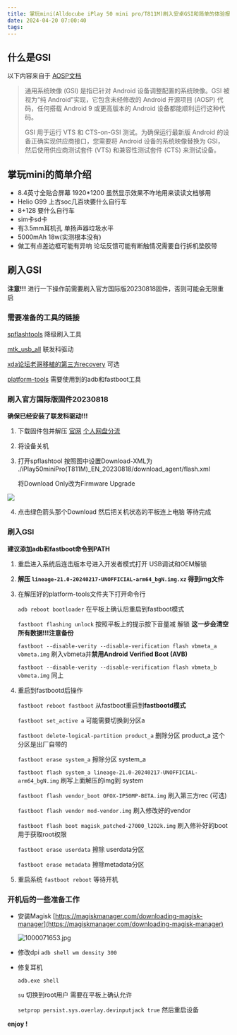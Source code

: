 ```yaml
---
title: 掌玩mini(Alldocube iPlay 50 mini pro/T811M)刷入安卓GSI和简单的体验报告
date: 2024-04-20 07:00:40
tags:
---
```


## 什么是GSI

以下内容来自于 [AOSP文档](https://source.android.com/docs/core/tests/vts/gsi?hl=zh-cn)

> 通用系统映像 (GSI) 是指已针对 Android 设备调整配置的系统映像。GSI 被视为“纯 Android”实现，它包含未经修改的 Android 开源项目 (AOSP) 代码，任何搭载 Android 9 或更高版本的 Android 设备都能顺利运行这种代码。
>
> GSI 用于运行 VTS 和 CTS-on-GSI 测试。为确保运行最新版 Android 的设备正确实现供应商接口，您需要将 Android 设备的系统映像替换为 GSI，然后使用供应商测试套件 (VTS) 和兼容性测试套件 (CTS) 来测试设备。

## 掌玩mini的简单介绍

- 8.4英寸全贴合屏幕 1920*1200 虽然显示效果不咋地用来读读文档够用
- Helio G99 上古soc几百块要什么自行车
- 8+128 要什么自行车
- sim卡sd卡
- 有3.5mm耳机孔 单扬声器垃圾水平
- 5000mAh 18w(实测根本没有)
- 做工有点差边框可能有异响 论坛反馈可能有断触情况需要自行拆机垫胶带

## 刷入GSI

**注意!!!** 进行一下操作前需要刷入官方国际版20230818固件，否则可能会无限重启

### 需要准备的工具的链接

[spflashtools](https://spflashtools.com/) 降级刷入工具

[mtk_usb_all](https://androidmtk.com/download-mtk-usb-all-drivers) 联发科驱动

[xda论坛老哥移植的第三方recovery](https://xdaforums.com/t/recovery-unofficial-beta-twrp-3-7-1-for-alldocube-iplay-50-mini-pro.4658429/) 可选

[platform-tools](https://developer.android.com/tools/releases/platform-tools) 需要使用到的adb和fastboot工具

### 刷入官方国际版固件20230818

**确保已经安装了联发科驱动!!!**

1. 下载固件包并解压 [官网](https://www.alldocube.com/en/firmware/alldocube-iplay-50-mini-prot811m-firmware-download/) [个人网盘分流](https://download.saint1337.top/tools/t811m/iPlay50miniPro(T811M)_EN_20230818.rar)

2. 将设备关机

3. 打开spflashtool 按照图中设置Download-XML为 ./iPlay50miniPro(T811M)_EN_20230818/download_agent/flash.xml

   将Download Only改为Firmware Upgrade

![](https://s2.loli.net/2024/04/20/HqS1MjPx3wLdfQr.png)

4. 点击绿色箭头那个Download 然后把关机状态的平板连上电脑 等待完成

### 刷入GSI

**建议添加adb和fastboot命令到PATH**

1. 重启进入系统后连击版本号进入开发者模式打开 USB调试和OEM解锁

2. **解压 `lineage-21.0-20240217-UNOFFICIAL-arm64_bgN.img.xz` 得到img文件**

3. 在解压好的platform-tools文件夹下打开命令行

    `adb reboot bootloader` 在平板上确认后重启到fastboot模式

    `fastboot flashing unlock` 按照平板上的提示按下音量减 解锁 **这一步会清空所有数据!!!注意备份**

    `fastboot --disable-verity --disable-verification flash vbmeta_a vbmeta.img` 刷入vbmeta并**禁用Android Verified Boot (AVB)**

    `fastboot --disable-verity --disable-verification flash vbmeta_b vbmeta.img` 同上

4. 重启到fastbootd后操作

    `fastboot reboot fastboot` 从fastboot重启到**fastbootd模式**

    `fastboot set_active a` 可能需要切换到分区a

    `fastboot delete-logical-partition product_a` 删除分区 product_a 这个分区是出厂自带的

    `fastboot erase system_a` 擦除分区 system_a

    `fastboot flash system_a lineage-21.0-20240217-UNOFFICIAL-arm64_bgN.img` 刷写上面解压的img到 system

    `fastboot flash vendor_boot OFOX-IP50MP-BETA.img` 刷入第三方rec (可选)

    `fastboot flash vendor mod-vendor.img` 刷入修改好的vendor

    `fastboot flash boot magisk_patched-27000_l2O2k.img` 刷入修补好的boot 用于获取root权限

    `fastboot erase userdata` 擦除 userdata分区

    `fastboot erase metadata` 擦除metadata分区

5. 重启系统 `fastboot reboot` 等待开机

### 开机后的一些准备工作

- 安装Magisk [https://magiskmanager.com/downloading-magisk-manager](https://magiskmanager.com/downloading-magisk-manager)

  ![1000071653.jpg](https://s2.loli.net/2024/04/21/IsNLwlW4M6xSC2k.jpg)

- 修改dpi `adb shell wm density 300`

- 修复耳机 

  `adb.exe shell`

  `su` 切换到root用户 需要在平板上确认允许

  `setprop persist.sys.overlay.devinputjack true` 然后重启设备

 **enjoy !**
